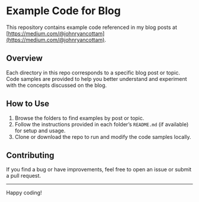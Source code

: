 # Example Code for Blog

This repository contains example code referenced in my blog posts at [https://medium.com/@johnryancottam](https://medium.com/@johnryancottam).

## Overview

Each directory in this repo corresponds to a specific blog post or topic. Code samples are provided to help you better understand and experiment with the concepts discussed on the blog.

## How to Use

1. Browse the folders to find examples by post or topic.
2. Follow the instructions provided in each folder’s `README.md` (if available) for setup and usage.
3. Clone or download the repo to run and modify the code samples locally.

## Contributing

If you find a bug or have improvements, feel free to open an issue or submit a pull request.

---

Happy coding!
